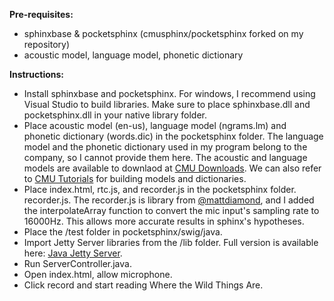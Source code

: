 <b>Pre-requisites:</b>
- sphinxbase & pocketsphinx (cmusphinx/pocketsphinx forked on my repository)
- acoustic model, language model, phonetic dictionary

<b>Instructions:</b>
- Install sphinxbase and pocketsphinx. For windows, I recommend using Visual Studio to build libraries. Make sure to place sphinxbase.dll and pocketsphinx.dll in your native library folder.
- Place acoustic model (en-us), language model (ngrams.lm) and phonetic dictionary (words.dic) in the pocketsphinx folder. The language model and the phonetic dictionary used in my program belong to the company, so I cannot provide them here. The acoustic and language models are available to downlaod at <a href="https://cmusphinx.github.io/wiki/download/">CMU Downloads</a>. We can also refer to <a href="https://cmusphinx.github.io/wiki/tutorial/">CMU Tutorials</a> for building models and dictionaries.
- Place index.html, rtc.js, and recorder.js in the pocketsphinx folder. recorder.js. The recorder.js is library from <a href="https://github.com/mattdiamond">@mattdiamond</a>, and I added the interpolateArray function to convert the mic input's sampling rate to 16000Hz. This allows more accurate results in sphinx's hypotheses.
- Place the /test folder in pocketsphinx/swig/java.
- Import Jetty Server libraries from the /lib folder. Full version is available here: <a href="http://www.eclipse.org/jetty/download.html">Java Jetty Server</a>.
- Run ServerController.java.
- Open index.html, allow microphone.
- Click record and start reading Where the Wild Things Are.
